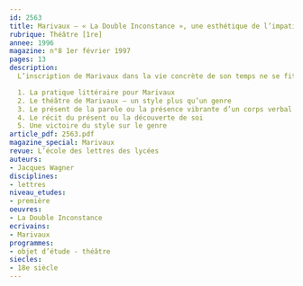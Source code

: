 ```yaml
---
id: 2563
title: Marivaux – « La Double Inconstance », une esthétique de l’impatience
rubrique: Théâtre [1re]
annee: 1996
magazine: n°8 1er février 1997
pages: 13
description: 
  L’inscription de Marivaux dans la vie concrète de son temps ne se fit pas sans mal – il n’obtint pas son diplôme de droit, il n’hérita pas de la charge de directeur de la Monnaie que son père avait obtenue à Riom, il perdit sa fortune dans l’effondrement du système de Law ; il ne lui resta que la littérature pour lui procurer la seule jouissance qui valût à ses yeux – la jouissance du présent.

  1. La pratique littéraire pour Marivaux
  2. Le théâtre de Marivaux – un style plus qu’un genre
  3. Le présent de la parole ou la présence vibrante d’un corps verbal
  4. Le récit du présent ou la découverte de soi
  5. Une victoire du style sur le genre
article_pdf: 2563.pdf
magazine_special: Marivaux
revue: L’école des lettres des lycées
auteurs:
- Jacques Wagner
disciplines:
- lettres
niveau_etudes:
- première
oeuvres:
- La Double Inconstance
ecrivains:
- Marivaux
programmes:
- objet d’étude - théâtre
siecles:
- 18e siècle
---
```

